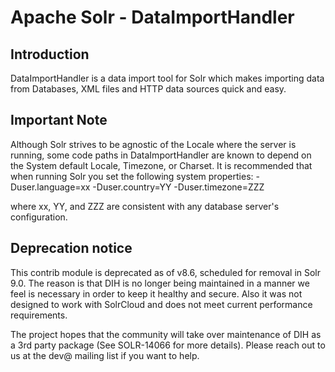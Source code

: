 Apache Solr - DataImportHandler
================================

Introduction
------------
DataImportHandler is a data import tool for Solr which makes importing data from Databases, XML files and
HTTP data sources quick and easy.

Important Note
--------------
Although Solr strives to be agnostic of the Locale where the server is
running, some code paths in DataImportHandler are known to depend on the
System default Locale, Timezone, or Charset.  It is recommended that when
running Solr you set the following system properties:
  -Duser.language=xx -Duser.country=YY -Duser.timezone=ZZZ

where xx, YY, and ZZZ are consistent with any database server's configuration.

Deprecation notice
------------------
This contrib module is deprecated as of v8.6, scheduled for removal in Solr 9.0.
The reason is that DIH is no longer being maintained in a manner we feel is necessary in order to keep it
healthy and secure. Also it was not designed to work with SolrCloud and does not meet current performance requirements.

The project hopes that the community will take over maintenance of DIH as a 3rd party package (See SOLR-14066 for more details). Please reach out to us at the dev@ mailing list if you want to help.

